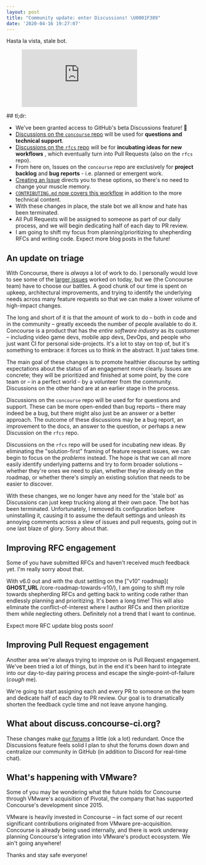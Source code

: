 ```yaml
---
layout: post
title: "Community update: enter Discussions! \U0001F389"
date: '2020-04-16 19:27:07'
---
```


Hasta la vista, stale bot.

<figure class="kg-card kg-embed-card"><iframe   src="https://www.youtube.com/embed/0Kug8mJ8WiM?start=110&amp;feature=oembed" frameborder="0" allow="accelerometer; autoplay; encrypted-media; gyroscope; picture-in-picture" allowfullscreen></iframe></figure>
## tl;dr:

- We've been granted access to GitHub's beta Discussions feature! 🎉
- [Discussions on the `concourse` repo](https://github.com/concourse/concourse/discussions) will be used for **questions and technical support**.
- [Discussions on the `rfcs` repo](https://github.com/concourse/rfcs/discussions) will be for **incubating ideas for new workflows** , which eventually turn into Pull Requests (also on the `rfcs` repo).
- From here on, Issues on the `concourse` repo are exclusively for **project backlog** and **bug reports** - i.e. planned or emergent work.
- [Creating an Issue](https://github.com/concourse/concourse/issues/new/choose) directs you to these options, so there's no need to change your muscle memory.
- [`CONTRIBUTING.md` now covers this workflow](https://github.com/concourse/concourse/blob/fab3de1722a2ce998d3710bd066453594f24ec57/CONTRIBUTING.md#from-ideas-to-implementation) in addition to the more technical content.
- With these changes in place, the stale bot we all know and hate has been terminated.
- All Pull Requests will be assigned to someone as part of our daily process, and we will begin dedicating half of each day to PR review.
- I am going to shift my focus from planning/prioritizing to shepherding RFCs and writing code. Expect more blog posts in the future!

## An update on triage

With Concourse, there is _always_ a lot of work to do. I personally would love to see some of the [larger issues](https://github.com/concourse/concourse/issues/324) worked on today, but we (the Concourse team) have to choose our battles. A good chunk of our time is spent on upkeep, architectural improvements, and trying to identify the underlying needs across many feature requests so that we can make a lower volume of high-impact changes.

The long and short of it is that the amount of work to do – both in code and in the community – greatly exceeds the number of people available to do it. Concourse is a product that has the _entire software industry_ as its customer – including video game devs, mobile app devs, DevOps, and people who just want CI for personal side-projects. It's a lot to stay on top of, but it's something to embrace: it forces us to think in the abstract. It just takes time.

The main goal of these changes is to promote healthier discourse by setting expectations about the status of an engagement more clearly. Issues are concrete; they will be prioritized and finished at some point, by the core team or – in a perfect world – by a volunteer from the community. Discussions on the other hand are at an earlier stage in the process.

Discussions on the `concourse` repo will be used for for questions and support. These can be more open-ended than bug reports – there may indeed be a bug, but there might also just be an answer or a better approach. The outcome of these discussions may be a bug report, an improvement to the docs, an answer to the question, or perhaps a new Discussion on the `rfcs` repo.

Discussions on the `rfcs` repo will be used for incubating new ideas. By eliminating the "solution-first" framing of feature request issues, we can begin to focus on the _problems_ instead. The hope is that we can all more easily identify underlying patterns and try to form broader solutions – whether they're ones we need to plan, whether they're already on the roadmap, or whether there's simply an existing solution that needs to be easier to discover.

With these changes, we no longer have any need for the 'stale bot' as Discussions can just keep trucking along at their own pace. The bot has been terminated. Unfortunately, I removed its configuration before uninstalling it, causing it to assume the default settings and unleash its annoying comments across a slew of issues and pull requests, going out in one last blaze of glory. Sorry about that.

## Improving RFC engagement

Some of you have submitted RFCs and haven't received much feedback yet. I'm really sorry about that.

With v6.0 out and with the dust settling on the ["v10" roadmap]( __GHOST_URL__ /core-roadmap-towards-v10/), I am going to shift my role towards shepherding RFCs and getting back to writing code rather than endlessly planning and prioritizing. It's been a long time! This will also eliminate the conflict-of-interest where I author RFCs and then prioritize them while neglecting others. Definitely not a trend that I want to continue.

Expect more RFC update blog posts soon!

## Improving Pull Request engagement

Another area we're always trying to improve on is Pull Request engagement. We've been tried a lot of things, but in the end it's been hard to integrate into our day-to-day pairing process and escape the single-point-of-failure (_cough_ me).

We're going to start assigning each and every PR to someone on the team and dedicate half of each day to PR review. Our goal is to dramatically shorten the feedback cycle time and not leave anyone hanging.

## What about discuss.concourse-ci.org?

These changes make [our forums](https://discuss.concourse-ci.org) a little (ok a lot) redundant. Once the Discussions feature feels solid I plan to shut the forums down down and centralize our community in GitHub (in addition to Discord for real-time chat).

## What's happening with VMware?

Some of you may be wondering what the future holds for Concourse through VMware's acquisition of Pivotal, the company that has supported Concourse's development since 2015.

VMware is heavily invested in Concourse – in fact some of our recent significant contributions originated from VMware pre-acquisition. Concourse is already being used internally, and there is work underway planning Concourse's integration into VMware's product ecosystem. We ain't going anywhere!

Thanks and stay safe everyone!


